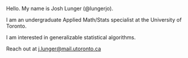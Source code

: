 Hello. My name is Josh Lunger (@lungerjo). 

I am an undergraduate Applied Math/Stats specialist at the University of Toronto.

I am interested in generalizable statistical algorithms. 

Reach out at j.lunger@mail.utoronto.ca

